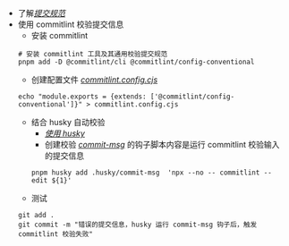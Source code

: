 - 了解[_提交规范_](https://juejin.cn/post/7156957907890733063#heading-58)
- 使用 commitlint 校验提交信息
  - 安装 commitlint
  ```shell
  # 安装 commitlint 工具及其通用校验提交规范
  pnpm add -D @commitlint/cli @commitlint/config-conventional
  ```
  - 创建配置文件 [_commitlint.config.cjs_](/commitlint.config.cjs)
  ```shell
  echo "module.exports = {extends: ['@commitlint/config-conventional']}" > commitlint.config.cjs
  ```
  - 结合 husky 自动校验
    - [_使用 husky_](/docs/%E9%85%8D%E7%BD%AEhusky%E5%92%8Clint-staged.md)
    - 创建校验 [_commit-msg_](/.husky/commit-msg) 的钩子脚本内容是运行 commitlint 校验输入的提交信息
    ```shell
    pnpm husky add .husky/commit-msg  'npx --no -- commitlint --edit ${1}'
    ```
  - 测试
  ```shell
  git add .
  git commit -m "错误的提交信息，husky 运行 commit-msg 钩子后，触发 commitlint 校验失败"
  ```
